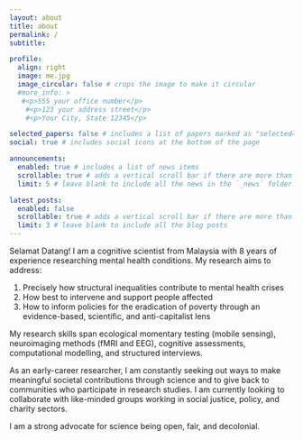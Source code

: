 ```yaml
---
layout: about
title: about
permalink: /
subtitle: 

profile:
  align: right
  image: me.jpg
  image_circular: false # crops the image to make it circular
  #more_info: >
   #<p>555 your office number</p>
    #<p>123 your address street</p>
    #<p>Your City, State 12345</p>

selected_papers: false # includes a list of papers marked as "selected={true}"
social: true # includes social icons at the bottom of the page

announcements:
  enabled: true # includes a list of news items
  scrollable: true # adds a vertical scroll bar if there are more than 3 news items
  limit: 5 # leave blank to include all the news in the `_news` folder

latest_posts:
  enabled: false
  scrollable: true # adds a vertical scroll bar if there are more than 3 new posts items
  limit: 3 # leave blank to include all the blog posts
---
```

Selamat Datang! I am a cognitive scientist from Malaysia with 8 years of experience researching mental health conditions. My research aims to address: 

<ol>
  <li>Precisely how structural inequalities contribute to mental health crises</li>
  <li>How best to intervene and support people affected</li>
  <li>How to inform policies for the eradication of poverty through an evidence-based, scientific, and anti-capitalist lens</li>
</ol>

My research skills span ecological momentary testing (mobile sensing), neuroimaging methods (fMRI and EEG), cognitive assessments, computational modelling, and structured interviews.

As an early-career researcher, I am constantly seeking out ways to make meaningful societal contributions through science and to give back to communities who participate in research studies. I am currently looking to collaborate with like-minded groups working in social justice, policy, and charity sectors.

I am a strong advocate for science being open, fair, and decolonial.
